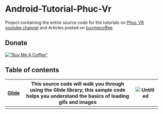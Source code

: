 # Android-Tutorial-Phuc-Vr

Project containing the entire source code for the tutorials on [Phuc VR youtube channel](https://www.youtube.com/channel/UC0znhbHQSm5kSd4RH9OW_iw) and Articles posted on [buymecoffee](https://www.buymeacoffee.com/phucvr).

## Donate

[!["Buy Me A Coffee"](https://www.buymeacoffee.com/assets/img/custom_images/orange_img.png)](https://www.buymeacoffee.com/phucvr)

## Table of contents

| [Glide](https://github.com/nguyenphuc22/Android-Tutorial-Phuc-Vr/tree/main/Glide) | This source code will walk you through using the Glide library; this sample code helps you understand the basics of loading gifs and images | ![Untitled](https://github.com/nguyenphuc22/Android-Tutorial-Phuc-Vr/blob/main/Glide/Untitled.gif) |
| ------------------------------------------------------------ | ------------------------------------------------------------ | ------------------------------------------------------------ |
|                                                              |                                                              |                                                              |

## 
